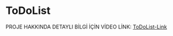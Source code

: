 # ToDoList
PROJE HAKKINDA DETAYLI BİLGİ İÇİN VİDEO LİNK: [ToDoList-Link](https://www.linkedin.com/feed/update/urn:li:activity:7123758632982241281)
